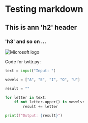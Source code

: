 # Testing markdown
## This is ann 'h2' header
### 'h3' and so on ...


![Microsoft logo](https://encrypted-tbn0.gstatic.com/images?q=tbn:ANd9GcQnt253Qlda-6a5x8LltLHZD4IWMCmk7LOQ9Q&s)


Code for twttr.py:
```python
text = input("Input: ")

vowels = ["A", "E", "I", "O", "U"]

result = ""

for letter in text:
    if not letter.upper() in vowels:
        result += letter

print(f"Output: {result}")
```
